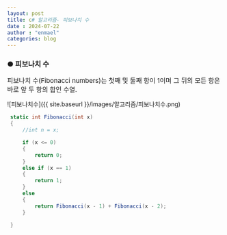 ```yaml
---
layout: post
title: c# 알고리즘- 피보나치 수
date : 2024-07-22
author : "enmael"
categories: blog
---
```

<h3>● 피보나치 수</h3>

<span style="font-size: 15px;">
피보나치 수(Fibonacci numbers)는 첫째 및 둘째 항이 1이며 그 뒤의 모든 항은 바로 앞 두 항의 합인 수열. 
</span>

![피보나치수]({{ site.baseurl }}/images/알고리즘/피보나치수.png)

```csharp
 static int Fibonacci(int x)
 {
     //int n = x;

     if (x <= 0)
     {
         return 0;
     }
     else if (x == 1)
     {
         return 1;
     }
     else
     {
         return Fibonacci(x - 1) + Fibonacci(x - 2);
     }

 }
```
